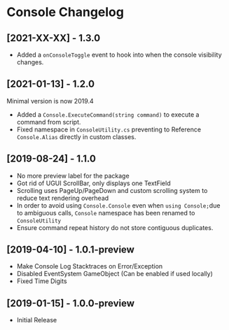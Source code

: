 # Console Changelog

## [2021-XX-XX] - 1.3.0

* Added a `onConsoleToggle` event to hook into when the console visibility changes.

## [2021-01-13] - 1.2.0

Minimal version is now 2019.4

* Added a `Console.ExecuteCommand(string command)` to execute a command from script.
* Fixed namespace in `ConsoleUtility.cs` preventing to Reference `Console.Alias` directly in custom classes.

## [2019-08-24] - 1.1.0

* No more preview label for the package
* Got rid of UGUI ScrollBar, only displays one TextField
* Scrolling uses PageUp/PageDown and custom scrolling system to reduce text rendering overhead
* In order to avoid using `Console.Console` even when `using Console;`due to ambiguous calls, `Console` namespace has been renamed to `ConsoleUtility`
* Ensure command repeat history do not store contiguous duplicates.

## [2019-04-10] - 1.0.1-preview

* Make Console Log Stacktraces on Error/Exception
* Disabled EventSystem GameObject (Can be enabled if used locally)
* Fixed Time Digits

## [2019-01-15] - 1.0.0-preview

* Initial Release